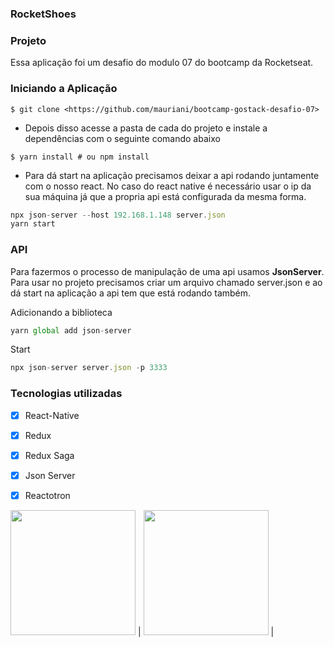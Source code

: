 ### RocketShoes

### Projeto

Essa aplicação foi um desafio do modulo 07 do bootcamp da Rocketseat.

### Iniciando a Aplicação

```
$ git clone <https://github.com/mauriani/bootcamp-gostack-desafio-07>

```

- Depois disso acesse a pasta de cada do projeto e instale a dependências com o seguinte comando abaixo

```
$ yarn install # ou npm install

```

- Para dá start na aplicação precisamos deixar a api rodando juntamente com o nosso react. No caso do react native é necessário usar o ip da sua máquina já que a propria api está configurada da mesma forma.

```jsx
npx json-server --host 192.168.1.148 server.json 
yarn start
```

### API

Para fazermos o processo de manipulação de uma api usamos **JsonServer**. Para usar no projeto precisamos criar um arquivo chamado server.json e ao dá start na aplicação a api tem que está rodando também.

Adicionando a biblioteca

```jsx
yarn global add json-server
```

Start 

```jsx
npx json-server server.json -p 3333
```

### Tecnologias utilizadas

- [x]  React-Native
- [x]  Redux
- [x]  Redux Saga
- [x]  Json Server
- [x]  Reactotron


<img src="https://user-images.githubusercontent.com/32397288/103791535-54190200-5021-11eb-86dc-a97646046356.png" width="200"> | <img src="https://user-images.githubusercontent.com/32397288/103791552-58ddb600-5021-11eb-8406-d1a03d838aa1.png" width="200"> | 

